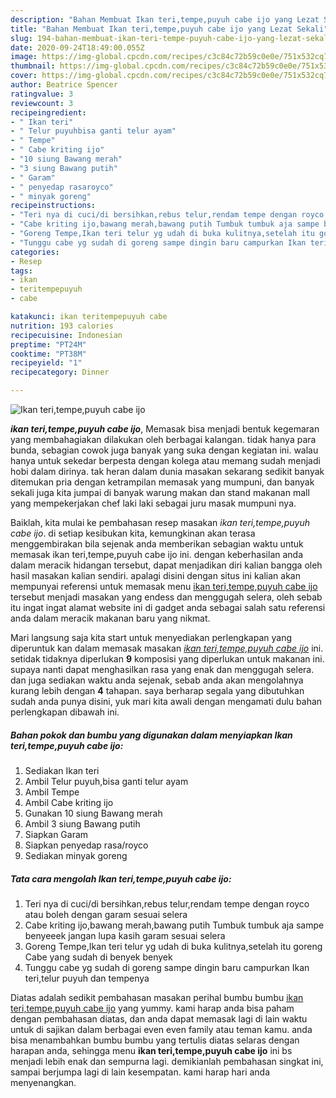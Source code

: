 ```yaml
---
description: "Bahan Membuat Ikan teri,tempe,puyuh cabe ijo yang Lezat Sekali"
title: "Bahan Membuat Ikan teri,tempe,puyuh cabe ijo yang Lezat Sekali"
slug: 194-bahan-membuat-ikan-teri-tempe-puyuh-cabe-ijo-yang-lezat-sekali
date: 2020-09-24T18:49:00.055Z
image: https://img-global.cpcdn.com/recipes/c3c84c72b59c0e0e/751x532cq70/ikan-teritempepuyuh-cabe-ijo-foto-resep-utama.jpg
thumbnail: https://img-global.cpcdn.com/recipes/c3c84c72b59c0e0e/751x532cq70/ikan-teritempepuyuh-cabe-ijo-foto-resep-utama.jpg
cover: https://img-global.cpcdn.com/recipes/c3c84c72b59c0e0e/751x532cq70/ikan-teritempepuyuh-cabe-ijo-foto-resep-utama.jpg
author: Beatrice Spencer
ratingvalue: 3
reviewcount: 3
recipeingredient:
- " Ikan teri"
- " Telur puyuhbisa ganti telur ayam"
- " Tempe"
- " Cabe kriting ijo"
- "10 siung Bawang merah"
- "3 siung Bawang putih"
- " Garam"
- " penyedap rasaroyco"
- " minyak goreng"
recipeinstructions:
- "Teri nya di cuci/di bersihkan,rebus telur,rendam tempe dengan royco atau boleh dengan garam sesuai selera"
- "Cabe kriting ijo,bawang merah,bawang putih Tumbuk tumbuk aja sampe benyeeek jangan lupa kasih garam sesuai selera"
- "Goreng Tempe,Ikan teri telur yg udah di buka kulitnya,setelah itu goreng Cabe yang sudah di benyek benyek"
- "Tunggu cabe yg sudah di goreng sampe dingin baru campurkan Ikan teri,telur puyuh dan tempenya"
categories:
- Resep
tags:
- ikan
- teritempepuyuh
- cabe

katakunci: ikan teritempepuyuh cabe 
nutrition: 193 calories
recipecuisine: Indonesian
preptime: "PT24M"
cooktime: "PT38M"
recipeyield: "1"
recipecategory: Dinner

---
```



![Ikan teri,tempe,puyuh cabe ijo](https://img-global.cpcdn.com/recipes/c3c84c72b59c0e0e/751x532cq70/ikan-teritempepuyuh-cabe-ijo-foto-resep-utama.jpg)

<b><i>ikan teri,tempe,puyuh cabe ijo</i></b>, Memasak bisa menjadi bentuk kegemaran yang membahagiakan dilakukan oleh berbagai kalangan. tidak hanya para bunda, sebagian cowok juga banyak yang suka dengan kegiatan ini. walau hanya untuk sekedar berpesta dengan kolega atau memang sudah menjadi hobi dalam dirinya. tak heran dalam dunia masakan sekarang sedikit banyak ditemukan pria dengan ketrampilan memasak yang mumpuni, dan banyak sekali juga kita jumpai di banyak warung makan dan stand makanan mall yang mempekerjakan chef laki laki sebagai juru masak mumpuni nya.

Baiklah, kita mulai ke pembahasan resep masakan <i>ikan teri,tempe,puyuh cabe ijo</i>. di setiap kesibukan kita, kemungkinan akan terasa menggembirakan bila sejenak anda memberikan sebagian waktu untuk memasak ikan teri,tempe,puyuh cabe ijo ini. dengan keberhasilan anda dalam meracik hidangan tersebut, dapat menjadikan diri kalian bangga oleh hasil masakan kalian sendiri. apalagi disini dengan situs ini kalian akan mempunyai referensi untuk memasak menu <u>ikan teri,tempe,puyuh cabe ijo</u> tersebut menjadi masakan yang endess dan menggugah selera, oleh sebab itu ingat ingat alamat website ini di gadget anda sebagai salah satu referensi anda dalam meracik makanan baru yang nikmat.




Mari langsung saja kita start untuk menyediakan perlengkapan yang diperuntuk kan dalam memasak masakan <u><i>ikan teri,tempe,puyuh cabe ijo</i></u> ini. setidak tidaknya diperlukan <b>9</b> komposisi yang diperlukan untuk makanan ini. supaya nanti dapat menghasilkan rasa yang enak dan menggugah selera. dan juga sediakan waktu anda sejenak, sebab anda akan mengolahnya kurang lebih dengan <b>4</b> tahapan. saya berharap segala yang dibutuhkan sudah anda punya disini, yuk mari kita awali dengan mengamati dulu bahan perlengkapan dibawah ini.

<!--inarticleads1-->

##### Bahan pokok dan bumbu yang digunakan dalam menyiapkan Ikan teri,tempe,puyuh cabe ijo:

1. Sediakan  Ikan teri
1. Ambil  Telur puyuh,bisa ganti telur ayam
1. Ambil  Tempe
1. Ambil  Cabe kriting ijo
1. Gunakan 10 siung Bawang merah
1. Ambil 3 siung Bawang putih
1. Siapkan  Garam
1. Siapkan  penyedap rasa/royco
1. Sediakan  minyak goreng




<!--inarticleads2-->

##### Tata cara mengolah Ikan teri,tempe,puyuh cabe ijo:

1. Teri nya di cuci/di bersihkan,rebus telur,rendam tempe dengan royco atau boleh dengan garam sesuai selera
1. Cabe kriting ijo,bawang merah,bawang putih Tumbuk tumbuk aja sampe benyeeek jangan lupa kasih garam sesuai selera
1. Goreng Tempe,Ikan teri telur yg udah di buka kulitnya,setelah itu goreng Cabe yang sudah di benyek benyek
1. Tunggu cabe yg sudah di goreng sampe dingin baru campurkan Ikan teri,telur puyuh dan tempenya




Diatas adalah sedikit pembahasan masakan perihal bumbu bumbu <u>ikan teri,tempe,puyuh cabe ijo</u> yang yummy. kami harap anda bisa paham dengan pembahasan diatas, dan anda dapat memasak lagi di lain waktu untuk di sajikan dalam berbagai even even family atau teman kamu. anda bisa menambahkan bumbu bumbu yang tertulis diatas selaras dengan harapan anda, sehingga menu <b>ikan teri,tempe,puyuh cabe ijo</b> ini bs menjadi lebih enak dan sempurna lagi. demikianlah pembahasan singkat ini, sampai berjumpa lagi di lain kesempatan. kami harap hari anda menyenangkan.
